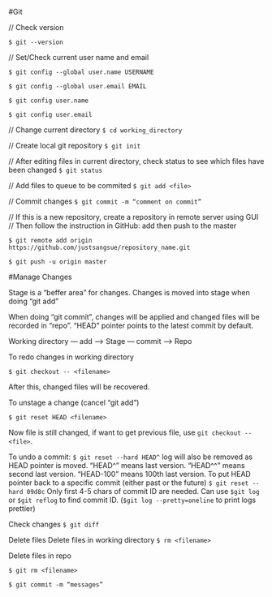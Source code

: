 #Git

// Check version

`$ git --version`

// Set/Check current user name and email

`$ git config --global user.name USERNAME`

`$ git config --global user.email EMAIL`

`$ git config user.name`

`$ git config user.email`


// Change current directory
`$ cd working_directory`

// Create local git repository
`$ git init`

// After editing files in current directory, check status to see which files have been changed
`$ git status`

// Add files to queue to be commited
`$ git add <file>`

// Commit changes
`$ git commit -m “comment on commit”`

// If this is a new repository, create a repository in remote server using GUI
// Then follow the instruction in GitHub: add then push to the master

`$ git remote add origin https://github.com/justsangsue/repository_name.git`

`$ git push -u origin master`

#Manage Changes

Stage is a “beffer area” for changes. Changes is moved into stage when doing “git add”

When doing “git commit”, changes will be applied and changed files will be recorded in “repo”. “HEAD” pointer points to the latest commit by default.

Working directory — add —> Stage — commit —> Repo 

To redo changes in working directory 

`$ git checkout -- <filename>`

After this, changed files will be recovered.

To unstage a change (cancel “git add”)

`$ git reset HEAD <filename>`

Now file is still changed, if want to get previous file, use `git checkout -- <file>`.

To undo a commit:
`$ git reset --hard HEAD^`
log will also be removed as HEAD pointer is moved.
“HEAD^” means last version. 
“HEAD^^” means second last version. 
“HEAD-100” means 100th last version.
To put HEAD pointer back to a specific commit (either past or the future)
`$ git reset --hard 09d8c`
 Only first 4-5 chars of commit ID are needed. Can use `$git log` or `$git reflog` to find commit ID. (`$git log --pretty=oneline` to print logs prettier)

Check changes
`$ git diff` 

Delete files
Delete files in working directory
`$ rm <filename>`

Delete files in repo

`$ git rm <filename>`

`$ git commit -m “messages”`

